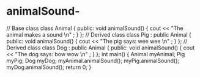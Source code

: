 # animalSound-
// Base class class Animal {   public:     void animalSound() {     cout &lt;&lt; "The animal makes a sound \n" ;   } };  // Derived class class Pig : public Animal {   public:     void animalSound() {     cout &lt;&lt; "The pig says: wee wee \n" ;    } };  // Derived class class Dog : public Animal {   public:     void animalSound() {     cout &lt;&lt; "The dog says: bow wow \n" ;   } };  int main() {   Animal myAnimal;   Pig myPig;   Dog myDog;    myAnimal.animalSound();   myPig.animalSound();   myDog.animalSound();   return 0; }
